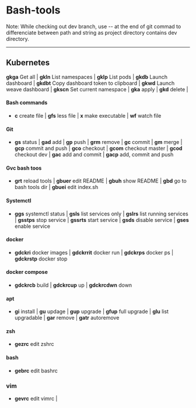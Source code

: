 # Bash-tools

Note:
While checking out dev branch, use -- at the end of git commad to differenciate between path and string as project directory contains dev directory.

---

## Kubernetes

**gkga** Get all | **gkln** List namespaces | **gklp** List pods | **gkdb** Launch dashboard | **gkdbt** Copy dashboard token to clipboard | **gkwd** Launch weave dashboard | **gkscn** Set current namespace | **gka** apply | **gkd** delete |

#### **Bash commands**
- **c** create file | **gfs** less file | **x** make executable | **wf** watch file

#### **Git**
- **gs** status | **gad** add | **gp**  push | **grm** remove | **gc** commit | **gm** merge | **gcp** commit and push | **gco** checkout | **gcom** checkout master | **gcod** checkout dev | **gac** add and commit | **gacp** add, commit and push

#### **Gvc bash toos**
- **grt** reload tools | **gbuer** edit README | **gbuh** show README |
**gbd** go to bash tools dir | **gbuei** edit index.sh 

#### **Systemctl**
- **ggs** systemctl status | **gsls** list services only | **gslrs** list running services | **gsstps** stop service | **gssrts** start service | **gsds** disable service | **gses** enable service

#### **docker**
- **gdckri** docker images | **gdckrrit** docker run | **gdckrps** docker ps | **gdckrstp** docker stop 

#### **docker compose**
- **gdckrcb** build | **gdckrcup** up | **gdckrcdwn** down

#### **apt**
- **gi** install | **gu** updage | **gup** upgrade | **gfup** full upgrade | **glu** list upgradable | **gar** remove | **gatr** autoremove

#### **zsh**
- **gezrc** edit zshrc

#### **bash**
- **gebrc** edit bashrc

### **vim**
- **gevrc** edit vimrc | 
